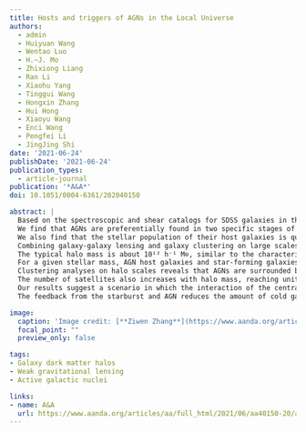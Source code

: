 ```yaml
---
title: Hosts and triggers of AGNs in the Local Universe
authors:
  - admin
  - Huiyuan Wang
  - Wentao Luo
  - H.~J. Mo
  - Zhixiong Liang
  - Ran Li
  - Xiaohu Yang
  - Tinggui Wang
  - Hongxin Zhang
  - Hui Hong
  - Xiaoyu Wang
  - Enci Wang
  - Pengfei Li
  - JingJing Shi
date: '2021-06-24'
publishDate: '2021-06-24'
publication_types:
  - article-journal
publication: '*A&A*'
doi: 10.1051/0004-6361/202040150

abstract: |
  Based on the spectroscopic and shear catalogs for SDSS galaxies in the local Universe, we compared optically selected active galactic nuclei (AGNs) with control star-forming and quiescent galaxies on galactic and inter-halo scales, and larger.
  We find that AGNs are preferentially found in two specific stages of galaxy evolution: in the starburst and ‘green valley’ phases.
  We also find that the stellar population of their host galaxies is quite independent of stellar mass, which is not the case for more typical galaxies.
  Combining galaxy-galaxy lensing and galaxy clustering on large scales, we measured the mass of AGN host halos.
  The typical halo mass is about 10¹² h⁻¹ M⊙, similar to the characteristic mass in the stellar mass-halo mass relation (SHMR).
  For a given stellar mass, AGN host galaxies and star-forming galaxies share the same SHMR, while quiescent galaxies have more massive halos.
  Clustering analyses on halo scales reveals that AGNs are surrounded by a larger number of satellites (with stellar mass down to 1/1000 of the mass of the central galaxy) than star-forming galaxies, and that galaxies with a greater stellar velocity dispersion have a greater number of satellites.
  The number of satellites also increases with halo mass, reaching unity around 10¹² h⁻¹ M⊙.
  Our results suggest a scenario in which the interaction of the central galaxy with the satellites triggers an early episode of starburst and AGN activity, followed by multiple AGN cycles driven by the non-axisymmetric structure produced by the interaction.
  The feedback from the starburst and AGN reduces the amount of cold gas for fueling the central black hole, producing a characteristic halo mass scale, that is, ∼10¹² h⁻¹ M⊙, where the AGN fraction peaks.

image:
  caption: 'Image credit: [**Ziwen Zhang**](https://www.aanda.org/articles/aa/full_html/2021/06/aa40150-20/aa40150-20.html)'
  focal_point: ""
  preview_only: false

tags:
- Galaxy dark matter halos
- Weak gravitational lensing
- Active galactic nuclei

links:
- name: A&A
  url: https://www.aanda.org/articles/aa/full_html/2021/06/aa40150-20/aa40150-20.html
---
```

